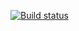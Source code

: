 [![Build status](https://ci.appveyor.com/api/projects/status/i6elu8b694g82v3l?svg=true)](https://ci.appveyor.com/project/asloba/aqa-homework1-2-3)
